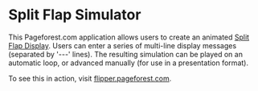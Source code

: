 Split Flap Simulator
===
This Pageforest.com application allows users to create an animated
[Split Flap Display](http://en.wikipedia.org/wiki/Split-flap_display).  Users can enter
a series of multi-line display messages (separated by '---' lines).  The resulting simulation
can be played on an automatic loop, or advanced manually (for use in a presentation format).

To see this in action, visit [flipper.pageforest.com](http://flipper.pageforest.com).
